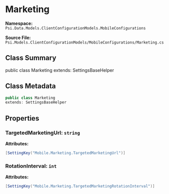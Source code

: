 # Marketing

**Namespace:** `Psi.Data.Models.ClientConfigurationModels.MobileConfigurations`

**Source File:** `Psi.Models.ClientConfigurationModels/MobileConfigurations/Marketing.cs`

## Class Summary

public class Marketing
extends: SettingsBaseHelper

## Class Metadata

```typescript
public class Marketing
extends: SettingsBaseHelper
```

## Properties

### TargetedMarketingUrl: `string`

**Attributes:**
```csharp
[SettingKey("Mobile.Marketing.TargetedMarketingUrl")]
```

### RotationInterval: `int`

**Attributes:**
```csharp
[SettingKey("Mobile.Marketing.TargetedMarketingRotationInterval")]
```

